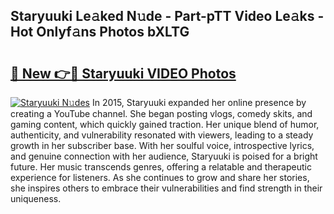 ## Staryuuki Le𝚊ked N𝚞de - Part-pTT Video Le𝚊ks - Hot Onlyf𝚊ns Photos bXLTG

# <h2><a href="http://ab20189.deff.icu/?id=Staryuuki">🔗 New 👉🔴 Staryuuki VIDEO Photos</a></h2>

[![Staryuuki N𝚞des](https://i.imgur.com/rIISA9y.gif)](http://ab20189.deff.icu/?id=Staryuuki)
In 2015, Staryuuki expanded her online presence by creating a YouTube channel. She began posting vlogs, comedy skits, and gaming content, which quickly gained traction. Her unique blend of humor, authenticity, and vulnerability resonated with viewers, leading to a steady growth in her subscriber base. With her soulful voice, introspective lyrics, and genuine connection with her audience, Staryuuki is poised for a bright future. Her music transcends genres, offering a relatable and therapeutic experience for listeners. As she continues to grow and share her stories, she inspires others to embrace their vulnerabilities and find strength in their uniqueness.
